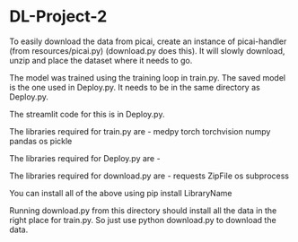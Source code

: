 # DL-Project-2

To easily download the data from picai, create an instance of picai-handler (from resources/picai.py) (download.py does this). It will slowly download, unzip and place the dataset where it needs to go.

The model was trained using the training loop in train.py. The saved model is the one used in Deploy.py. It needs to be in the same directory as Deploy.py.

The streamlit code for this is in Deploy.py.

The libraries required for train.py are - 
  medpy
  torch
  torchvision
  numpy
  pandas
  os
  pickle
  
The libraries required for Deploy.py are -
  
  
The libraries required for download.py are - 
  requests
  ZipFile
  os
  subprocess

You can install all of the above using pip install LibraryName

Running download.py from this directory should install all the data in the right place for train.py.
So just use python download.py to download the data.
